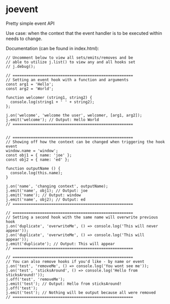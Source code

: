 # joevent
Pretty simple event API

Use case: when the context that the event handler is to be executed within needs to change.

Documentation (can be found in index.html):

    // Uncomment below to view all sets/emits/removes and be
    // able to utilize j.list() to view any and all hooks set
    // j.debug();

    // =====================================================
    // Setting an event hook with a function and arguments
    const arg1 = 'Hello';
    const arg2 = 'World';

    function welcomer (string1, string2) {
      console.log(string1 + ' ' + string2);
    };

    j.on('welcome', 'welcome the user', welcomer, [arg1, arg2]);
    j.emit('welcome'); // Output: Hello World
    // =====================================================


    // =====================================================
    // Showing off how the context can be changed when triggering the hook event
    window.name = 'window';
    const obj1 = { name: 'joe' };
    const obj2 = { name: 'ed' };

    function outputName () {
      console.log(this.name);
    }

    j.on('name', 'changing context', outputName);
    j.emit('name', obj1); // Output: joe
    j.emit('name'); // Output: window
    j.emit('name', obj2); // Output: ed
    // =====================================================

    // =====================================================
    // Setting a second hook with the same name will overwrite previous hook
    j.on('duplicate', 'overwriteMe', () => console.log('This will never appear'));
    j.on('duplicate', 'overwriteMe', () => console.log('This will appear'));
    j.emit('duplicate'); // Output: This will appear
    // =====================================================

    // =====================================================
    // You can also remove hooks if you'd like - by name or event
    j.on('test', 'removeMe', () => console.log('You wont see me'));
    j.on('test', 'sticksAround', () => console.log('Hello from sticksAround!'));
    j.off('test', 'removeMe');
    j.emit('test'); // Output: Hello from sticksAround!
    j.off('test');
    j.emit('test'); // Nothing will be output because all were removed
    // =====================================================
